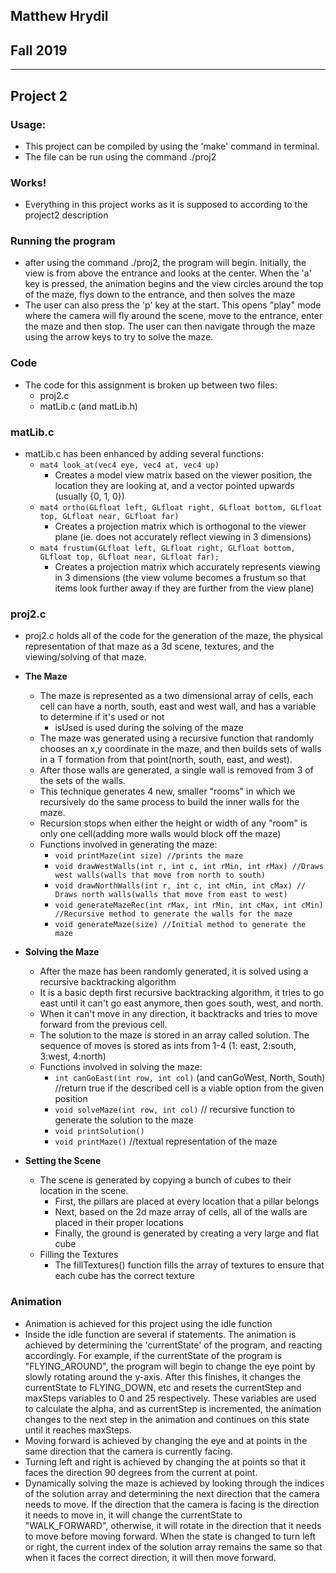 ## Matthew Hrydil
## Fall 2019

***

## Project 2

### Usage:

- This project can be compiled by using the 'make' command in terminal.
- The file can be run using the command ./proj2

### Works!

- Everything in this project works as it is supposed to according to the project2 description

### Running the program

- after using the command ./proj2, the program will begin. Initially, the view is from above the entrance and looks at the center. When the 'a' key is pressed, the animation begins and the view circles around the top of the maze, flys down to the entrance, and then solves the maze
- The user can also press the 'p' key at the start. This opens "play" mode where the camera will fly around the scene, move to the entrance, enter the maze and then stop. The user can then navigate through the maze using the arrow keys to try to solve the maze.

### Code

- The code for this assignment is broken up between two files:
	- proj2.c
	- matLib.c (and matLib.h)

### matLib.c

- matLib.c has been enhanced by adding several functions:
	- `mat4 look_at(vec4 eye, vec4 at, vec4 up)`
		- Creates a model view matrix based on the viewer position, the location they are looking at, and a vector pointed upwards (usually {0, 1, 0})
	- `mat4 ortho(GLfloat left, GLfloat right, GLfloat bottom, GLfloat top, GLfloat near, GLfloat far)`
		- Creates a projection matrix which is orthogonal to the viewer plane (ie. does not accurately reflect viewing in 3 dimensions)
	- `mat4 frustum(GLfloat left, GLfloat right, GLfloat bottom, GLfloat top, GLfloat near, GLfloat far);`
		- Creates a projection matrix which accurately represents viewing in 3 dimensions (the view volume becomes a frustum so that items look further away if they are further from the view plane)

### proj2.c

- proj2.c holds all of the code for the generation of the maze, the physical representation of that maze as a 3d scene, textures, and the viewing/solving of that maze.

- **The Maze**
	- The maze is represented as a two dimensional array of cells, each cell can have a north, south, east and west wall, and has a variable to determine if it's used or not
		- isUsed is used during the solving of the maze
	- The maze was generated using a recursive function that randomly chooses an x,y coordinate in the maze, and then builds sets of walls in a T formation from that point(north, south, east, and west).
	- After those walls are generated, a single wall is removed from 3 of the sets of the walls.
	- This technique generates 4 new, smaller "rooms" in which we recursively do the same process to build the inner walls for the maze.
	- Recursion stops when either the height or width of any "room" is only one cell(adding more walls would block off the maze)
	- Functions involved in generating the maze:
		- `void printMaze(int size) //prints the maze`
		- `void drawWestWalls(int r, int c, int rMin, int rMax) //Draws west walls(walls that move from north to south)`
		- `void drawNorthWalls(int r, int c, int cMin, int cMax) // Draws north walls(walls that move from east to west)`
		- `void generateMazeRec(int rMax, int rMin, int cMax, int cMin) //Recursive method to generate the walls for the maze`
		- `void generateMaze(size) //Initial method to generate the maze`
- **Solving the Maze**
	- After the maze has been randomly generated, it is solved using a recursive backtracking algorithm
	- It is a basic depth first recursive backtracking algorithm, it tries to go east until it can't go east anymore, then goes south, west, and north.
	- When it can't move in any direction, it backtracks and tries to move forward from the previous cell.
	- The solution to the maze is stored in an array called solution. The sequence of moves is stored as ints from 1-4 (1: east, 2:south, 3:west, 4:north)
	- Functions involved in solving the maze:
		- `int canGoEast(int row, int col)` (and canGoWest, North, South) //return true if the described cell is a viable option from the given position
		- `void solveMaze(int row, int col)` // recursive function to generate the solution to the maze
		- `void printSolution()`
		- `void printMaze()` //textual representation of the maze
- **Setting the Scene**
	- The scene is generated by copying a bunch of cubes to their location in the scene.
		- First, the pillars are placed at every location that a pillar belongs
		- Next, based on the 2d maze array of cells, all of the walls are placed in their proper locations
		- Finally, the ground is generated by creating a very large and flat cube
	- Filling the Textures
		- The fillTextures() function fills the array of textures to ensure that each cube has the correct texture

### Animation

- Animation is achieved for this project using the idle function
- Inside the idle function are several if statements. The animation is achieved by determining the 'currentState' of the program, and reacting accordingly. For example, if the currentState of the program is "FLYING_AROUND", the program will begin to change the eye point by slowly rotating around the y-axis. After this finishes, it changes the currentState to FLYING_DOWN, etc and resets the currentStep and maxSteps variables to 0 and 25 respectively. These variables are used to calculate the alpha, and as currentStep is incremented, the animation changes to the next step in the animation and continues on this state until it reaches maxSteps.
- Moving forward is achieved by changing the eye and at points in the same direction that the camera is currently facing.
- Turning left and right is achieved by changing the at points so that it faces the direction 90 degrees from the current at point.
- Dynamically solving the maze is achieved by looking through the indices of the solution array and determining the next direction that the camera needs to move. If the direction that the camera is facing is the direction it needs to move in, it will change the currentState to "WALK_FORWARD", otherwise, it will rotate in the direction that it needs to move before moving forward. When the state is changed to turn left or right, the current index of the solution array remains the same so that when it faces the correct direction, it will then move forward.
